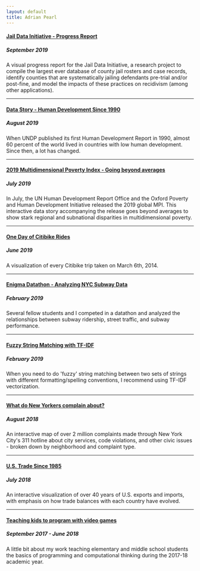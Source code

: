 ```yaml
---
layout: default
title: Adrian Pearl
---
```


#### [Jail Data Initiative - Progress Report](https://publicsafetylab.org/jail-data-initiative)
##### September 2019
A visual progress report for the Jail Data Initiative, a research project to compile the largest ever database of county jail rosters and case records, identify counties that are systematically jailing defendants pre-trial and/or post-fine, and model the impacts of these practices on recidivism (among other applications).

***

#### [Data Story - Human Development Since 1990](./hdi)
##### August 2019
When UNDP published its first Human Development Report in 1990, almost 60 percent of the world lived in countries with low human development. Since then, a lot has changed.

***

#### [2019 Multidimensional Poverty Index - Going beyond averages](http://hdr.undp.org/en/content/2019-mpi-going-beyond-averages-show-subnational-disparities)
##### July 2019
In July, the UN Human Development Report Office and the Oxford Poverty and Human Development Initiative released the 2019 global MPI. This interactive data story accompanying the release goes beyond averages to show stark regional and subnational disparities in multidimensional poverty.

***

#### [One Day of Citibike Rides](./citibike)
##### June 2019
A visualization of every Citibike trip taken on March 6th, 2014.

***

#### [Enigma Datathon - Analyzing NYC Subway Data](./datathon)
##### February 2019
Several fellow students and I competed in a datathon and analyzed the relationships between subway ridership, street traffic, and subway performance.

***

#### [Fuzzy String Matching with TF-IDF](./fuzzystring)
##### February 2019
When you need to do 'fuzzy' string matching between two sets of strings with different formatting/spelling conventions, I recommend using TF-IDF vectorization.

***

#### [What do New Yorkers complain about?](https://beta.observablehq.com/@adrianpearl/mapping-every-type-of-311-call-in-new-york-city)
##### August 2018
An interactive map of over 2 million complaints made through New York City's 311 hotline about city services, code violations, and other civic issues - broken down by neighborhood and complaint type.

***

#### [U.S. Trade Since 1985](https://beta.observablehq.com/@adrianpearl/u-s-international-trade-since-1985)
##### July 2018
An interactive visualization of over 40 years of U.S. exports and imports, with emphasis on how trade balances with each country have evolved.

***

#### [Teaching kids to program with video games](./scratch)
##### September 2017 - June 2018
A little bit about my work teaching elementary and middle school students the basics of programming and computational thinking during the 2017-18 academic year.